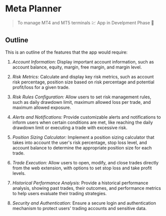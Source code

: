 # Meta Planner

> To manage MT4 and MT5 terminals 💹
> App in Develpment Phase 🚧

## Outline
This is an outline of the features that the app would require:

1. *Account Information:*
Display important account information, such as account balance, equity, margin, free margin, and margin level.

2. *Risk Metrics:*
Calculate and display key risk metrics, such as account risk percentage, position size based on risk percentage and potential profit/loss for a given trade.

3. *Risk Rules Configuration:*
Allow users to set risk management rules, such as daily drawdown limit, maximum allowed loss per trade, and maximum allowed exposure.

4. *Alerts and Notifications:*
Provide customizable alerts and notifications to inform users when certain conditions are met, like reaching the daily drawdown limit or executing a trade with excessive risk.

5. *Position Sizing Calculator:*
Implement a position sizing calculator that takes into account the user's risk percentage, stop loss level, and account balance to determine the appropriate position size for each trade.

6. *Trade Execution:*
Allow users to open, modify, and close trades directly from the web extension, with options to set stop loss and take profit levels.

7. *Historical Performance Analysis:*
Provide a historical performance analysis, showing past trades, their outcomes, and performance metrics to help users evaluate their trading strategies.

8. *Security and Authentication:*
Ensure a secure login and authentication mechanism to protect users' trading accounts and sensitive data.

